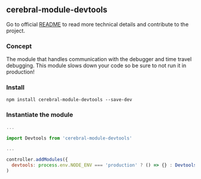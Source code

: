 ## cerebral-module-devtools

Go to official [README](https://github.com/cerebral/cerebral-module-devtools/blob/master/README.md) to read more technical details and contribute to the project.

### Concept
The module that handles communication with the debugger and time travel debugging. This module slows down your code so be sure to not run it in production!

### Install
`npm install cerebral-module-devtools --save-dev`

### Instantiate the module
```javascript
...

import Devtools from 'cerebral-module-devtools'

...

controller.addModules({
  devtools: process.env.NODE_ENV === 'production' ? () => {} : Devtools()
)
```
